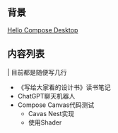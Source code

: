 
## 背景
[Hello Compose Desktop](https://notion.alphaboom.cn/article/20230613)

## 内容列表
| 目前都是随便写几行

* 《写给大家看的设计书》读书笔记
* ChatGPT聊天机器人
* Compose Canvas代码测试
  * Cavas Nest实现
  * 使用Shader
